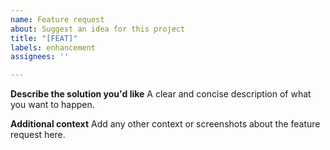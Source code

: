 ```yaml
---
name: Feature request
about: Suggest an idea for this project
title: "[FEAT]"
labels: enhancement
assignees: ''

---
```


**Describe the solution you'd like**
A clear and concise description of what you want to happen.

**Additional context**
Add any other context or screenshots about the feature request here.
